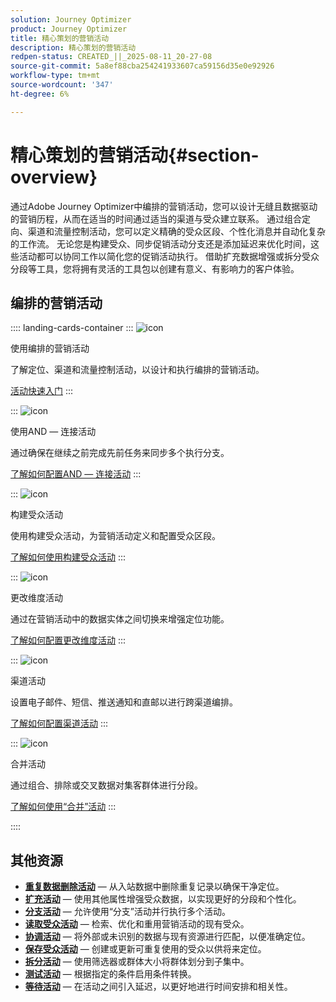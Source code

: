 ```yaml
---
solution: Journey Optimizer
product: Journey Optimizer
title: 精心策划的营销活动
description: 精心策划的营销活动
redpen-status: CREATED_||_2025-08-11_20-27-08
source-git-commit: 5a8ef88cba254241933607ca59156d35e0e92926
workflow-type: tm+mt
source-wordcount: '347'
ht-degree: 6%

---
```



# 精心策划的营销活动{#section-overview}

通过Adobe Journey Optimizer中编排的营销活动，您可以设计无缝且数据驱动的营销历程，从而在适当的时间通过适当的渠道与受众建立联系。 通过组合定向、渠道和流量控制活动，您可以定义精确的受众区段、个性化消息并自动化复杂的工作流。 无论您是构建受众、同步促销活动分支还是添加延迟来优化时间，这些活动都可以协同工作以简化您的促销活动执行。 借助扩充数据增强或拆分受众分段等工具，您将拥有灵活的工具包以创建有意义、有影响力的客户体验。

## 编排的营销活动

:::: landing-cards-container
:::
![icon](https://cdn.experienceleague.adobe.com/icons/book.svg)

使用编排的营销活动

了解定位、渠道和流量控制活动，以设计和执行编排的营销活动。

[活动快速入门](../using/orchestrated/activities/about-activities.md)
:::

:::
![icon](https://cdn.experienceleague.adobe.com/icons/code-branch.svg)

使用AND — 连接活动

通过确保在继续之前完成先前任务来同步多个执行分支。

[了解如何配置AND — 连接活动](../using/orchestrated/activities/and-join.md)
:::

:::
![icon](https://cdn.experienceleague.adobe.com/icons/bullseye.svg)

构建受众活动

使用构建受众活动，为营销活动定义和配置受众区段。

[了解如何使用构建受众活动](../using/orchestrated/activities/build-audience.md)
:::

:::
![icon](https://cdn.experienceleague.adobe.com/icons/gear.svg)

更改维度活动

通过在营销活动中的数据实体之间切换来增强定位功能。

[了解如何配置更改维度活动](../using/orchestrated/activities/change-dimension.md)
:::

:::
![icon](https://cdn.experienceleague.adobe.com/icons/list-check.svg)

渠道活动

设置电子邮件、短信、推送通知和直邮以进行跨渠道编排。

[了解如何配置渠道活动](../using/orchestrated/activities/channels.md)
:::

:::
![icon](https://cdn.experienceleague.adobe.com/icons/puzzle-piece.svg)

合并活动

通过组合、排除或交叉数据对集客群体进行分段。

[了解如何使用“合并”活动](../using/orchestrated/activities/combine.md)
:::

::::


## 其他资源

- **[重复数据删除活动](../using/orchestrated/activities/deduplication.md)** — 从入站数据中删除重复记录以确保干净定位。
- **[扩充活动](../using/orchestrated/activities/enrichment.md)** — 使用其他属性增强受众数据，以实现更好的分段和个性化。
- **[分支活动](../using/orchestrated/activities/fork.md)** — 允许使用“分支”活动并行执行多个活动。
- **[读取受众活动](../using/orchestrated/activities/read-audience.md)** — 检索、优化和重用营销活动的现有受众。
- **[协调活动](../using/orchestrated/activities/reconciliation.md)** — 将外部或未识别的数据与现有资源进行匹配，以便准确定位。
- **[保存受众活动](../using/orchestrated/activities/save-audience.md)** — 创建或更新可重复使用的受众以供将来定位。
- **[拆分活动](../using/orchestrated/activities/split.md)** — 使用筛选器或群体大小将群体划分到子集中。
- **[测试活动](../using/orchestrated/activities/test.md)** — 根据指定的条件启用条件转换。
- **[等待活动](../using/orchestrated/activities/wait.md)** — 在活动之间引入延迟，以更好地进行时间安排和相关性。
